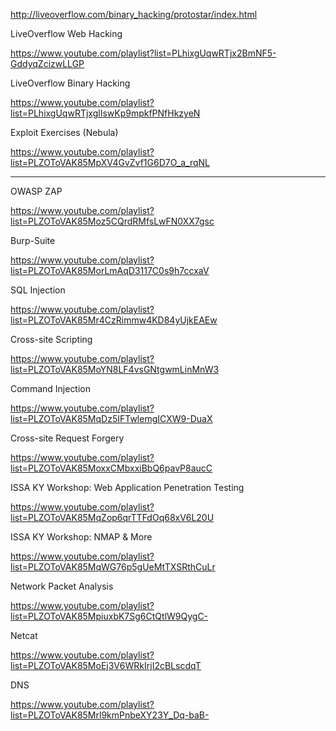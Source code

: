 
http://liveoverflow.com/binary_hacking/protostar/index.html

LiveOverflow Web Hacking

https://www.youtube.com/playlist?list=PLhixgUqwRTjx2BmNF5-GddyqZcizwLLGP

LiveOverflow Binary Hacking

https://www.youtube.com/playlist?list=PLhixgUqwRTjxglIswKp9mpkfPNfHkzyeN

Exploit Exercises (Nebula)

https://www.youtube.com/playlist?list=PLZOToVAK85MpXV4GvZvf1G6D7O_a_rqNL

-------------------------

OWASP ZAP

https://www.youtube.com/playlist?list=PLZOToVAK85Moz5CQrdRMfsLwFN0XX7gsc

Burp-Suite

https://www.youtube.com/playlist?list=PLZOToVAK85MorLmAqD3117C0s9h7ccxaV

SQL Injection

https://www.youtube.com/playlist?list=PLZOToVAK85Mr4CzRimmw4KD84yUjkEAEw

Cross-site Scripting

https://www.youtube.com/playlist?list=PLZOToVAK85MoYN8LF4vsGNtgwmLinMnW3

Command Injection

https://www.youtube.com/playlist?list=PLZOToVAK85MqDz5IFTwlemgICXW9-DuaX

Cross-site Request Forgery

https://www.youtube.com/playlist?list=PLZOToVAK85MoxxCMbxxiBbQ6pavP8aucC

ISSA KY Workshop: Web Application Penetration Testing

https://www.youtube.com/playlist?list=PLZOToVAK85MqZop6qrTTFdOq68xV6L20U

ISSA KY Workshop: NMAP & More

https://www.youtube.com/playlist?list=PLZOToVAK85MqWG76p5gUeMtTXSRthCuLr

Network Packet Analysis

https://www.youtube.com/playlist?list=PLZOToVAK85MpiuxbK7Sg6CtQtlW9QygC-

Netcat

https://www.youtube.com/playlist?list=PLZOToVAK85MoEj3V6WRkIrjI2cBLscdqT

DNS

https://www.youtube.com/playlist?list=PLZOToVAK85Mrl9kmPnbeXY23Y_Dq-baB-

